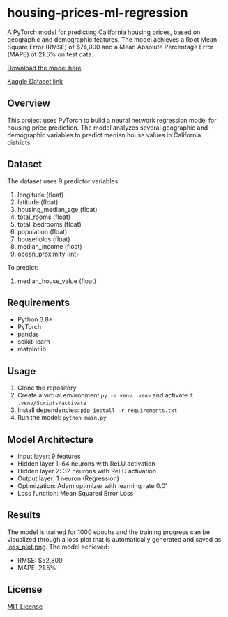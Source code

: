 # housing-prices-ml-regression

A PyTorch model for predicting California housing prices, based on geographic and demographic features. The model achieves a Root Mean Square Error (RMSE) of $74,000 and a Mean Absolute Percentage Error (MAPE) of 21.5% on test data.

[Download the model here](housing_price_regression_model.pth)

[Kaggle Dataset link](https://www.kaggle.com/datasets/camnugent/california-housing-prices/)

## Overview

This project uses PyTorch to build a neural network regression model for housing price prediction. The model analyzes several geographic and demographic variables to predict median house values in California districts.

## Dataset

The dataset uses 9 predictor variables:

1. longitude (float)
2. latitude (float)
3. housing_median_age (float)
4. total_rooms (float)
5. total_bedrooms (float)
6. population (float)
7. households (float)
8. median_income (float)
9. ocean_proximity (int)

To predict:

1. median_house_value (float)

## Requirements

- Python 3.8+
- PyTorch
- pandas
- scikit-learn
- matplotlib

## Usage

1. Clone the repository
2. Create a virtual environment `py -m venv .venv` and activate it `.venv/Scripts/activate`
3. Install dependencies: `pip install -r requirements.txt`
4. Run the model: `python main.py`

## Model Architecture

- Input layer: 9 features
- Hidden layer 1: 64 neurons with ReLU activation
- Hidden layer 2: 32 neurons with ReLU activation
- Output layer: 1 neuron (Regression)
- Optimization: Adam optimizer with learning rate 0.01
- Loss function: Mean Squared Error Loss

## Results

The model is trained for 1000 epochs and the training progress can be visualized through a loss plot that is automatically generated and saved as [loss_plot.png](loss_plot.png).
The model achieved:

- RMSE: $52,800
- MAPE: 21.5%

## License

[MIT License](LICENSE)
